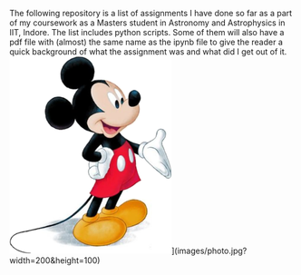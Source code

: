 The following repository is a list of assignments I have done so far as a part of my coursework as a Masters student in Astronomy and Astrophysics in IIT, Indore.
The list includes python scripts. Some of them will also have a pdf file with (almost) the same name as the ipynb file to give the reader a quick background of what the assignment was and what did I get out of it.
![Image of Photo](https://github.com/Kun-Thapar/Assignments/blob/main/Mickey_Mouse.png)](images/photo.jpg?width=200&height=100)
 
